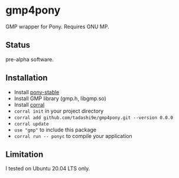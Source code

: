 # gmp4pony

GMP wrapper for Pony. Requires GNU MP.

## Status

pre-alpha software.

## Installation

* Install [pony-stable](https://github.com/ponylang/pony-stable)
* Install GMP library (gmp.h, libgmp.so)
* Install [corral](https://github.com/ponylang/corral)
* `corral init` in your project directory
* `corral add github.com/tadashi9e/gmp4pony.git --version 0.0.0`
* `corral update`
* `use "gmp"` to include this package
* `corral run -- ponyc` to compile your application

## Limitation

I tested on Ubuntu 20.04 LTS only.
